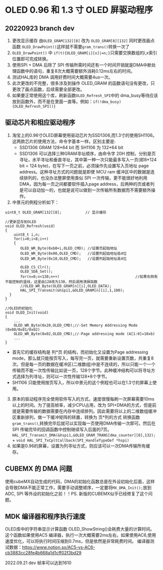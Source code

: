# OLED 0.96 和 1.3 寸 OLED 屏驱动程序

## 20220923 branch dev
1. 更改显示缓存 由``OLED_GRAM[132][8]`` 改为 ``OLED_GRAM[8][132]`` 同时更改画点函数 ``OLED_DrawPoint()``这样就不需要``gram_trans()``转换一次了
2. ``OLED_DrawPoint()`` 中 ``if(t){OLED_GRAM[i][x]|=n;}``只需要交换数组的i,x索引位置即可完成转换。
3. 使用SPI + DMA 后除了 SPI 传输所需时间还有一个时间开销就是DMA中断处理函数中的语句，重复8次大概需要额外消耗0.12ms左右的时间。
4. 测试HAL库的 DMA 调用好费时间大概需要4us一次。
5. 此次更改的不完整，很多涉及到操作 OLED_GRAM 的函数语句没有更改，只更改了画点函数，后续需要全部更改。
6. 如果要正常使用这个库，刷新函数`OLED_Refresh_SPI`中的 dma_busy等待应该放到函数外，而不是在里面一直等。例如：`if(!dma_busy){OLED_Refresh_SPI()}`

## 驱动芯片和相应驱动程序

1. 淘宝上的0.96寸OLED屏幕使用驱动芯片为SSD1306,而1.3寸的使用SH1106。这两款芯片的使用方法，命令字基本一样。区别主要是: 
    * SSD1306 GRAM 128\*64 bit 而 SH1106 为 132\*64 bit
    * SSD1306 可以选择三种GRAM寻址顺序，由命令字 20H 控制，分别是页寻址，水平寻址和垂直寻址，其中第一种一次只能最多写入一页(即8\*124 bit = 124 byte)，在写下一页之前，必须操作先设置写入页地址 page address。这种寻址方式的问题就是即使 MCU ram 缓冲区中的数据是连续排列的，也没办法整屏使用类似 SPI 一次传输，更不能很好地利用DMA，因为每一页之间都要软件插入page address，后两种的页或者列是可以自动加一的，也就是说可以做到一次传输所有数据而不需要额外操作。
2. 中景元的例程分析如下：
```
uint8_t OLED_GRAM[132][8];           // 显示缓存

//更新显存到OLED	
void OLED_Refresh(void)
{
	uint8_t i,n;
	for(i=0;i<8;i++)
	{
	   OLED_WR_Byte(0xb0+i,OLED_CMD); //设置页起始地址
	   OLED_WR_Byte(0x00,OLED_CMD);   //设置列起始地址低4位
	   OLED_WR_Byte(0x10,OLED_CMD);   //设置列起始地址高4位

	   OLED_CS_Clr();
	   OLED_SDA_Set();
	   for(n=0;n<130;n++)									//如果右侧有不能控制的竖线，这里由128改为130，然后调用清屏函数
	   //OLED_WR_Byte(OLED_GRAM[n][i],OLED_DATA);
	   HAL_SPI_Transmit(&hspi1,&OLED_GRAM[n][i],1,100);
  }
}

//OLED的初始化
void OLED_Init(void)
{
    ...
    OLED_WR_Byte(0x20,OLED_CMD);//-Set Memory Addressing Mode (0x00/0x01/0x02)
	OLED_WR_Byte(0x02,OLED_CMD);//-Page addressing mode (A[1:0]=10xb)
    ...
}
```
* 首先它的缓存结构是 列\*页 的结构，而初始化又设置为Page addressing mode，那么就只能按页写入，每写完一页，就需要重新设置页数，共重复8次。但是每一页的数据在缓冲区(二维数组)中是不连续的，所以只能一个一个传输而不能一次性传输比如说一页，128个字节。此种缓冲结构可以将寻址方式选择为列寻址，则可以一次性传输128*8个字节。
* SH1106 只能使用按页写入，所以中景元的这个例程也可以在1.3寸的屏幕上使用。
3. 原本的驱动程序完全使用软件写入的方式，速度很慢每刷一次屏幕需要10ms以上的时间。为了提高帧率，减少CPU占用，改为 SPI+DMA的方式，但是前提是需要传输的数据需要在内存中连续排列。因此需要将以上的二维数组缓冲区重新排列，做一下缓冲矩阵的转置，转换为 页\*列的方式 转换函数 ``gram_trans()``,转换完毕后就可以实现每一页使用DMA传输一次即可。然后在 SPI 传输完毕的回调函数中控制继续写入后面的7页。```HAL_SPI_Transmit_DMA(&hspi1,&OLED_GRAM_TRANS[dma_counter][0],132);``` + ```void HAL_SPI_TxCpltCallback(SPI_HandleTypeDef *hspi)```
4. 如果是0.96的屏幕，设置为列寻址方式，则应该可以一次DMA传输所有缓存。

## CUBEMX 的 DMA 问题
使用cubeMX自动生成的代码，DMA的初始化函数总是在外设初始化后面，这样会导致DMA不能正常工作，需要手动调整顺序，一定要将```MX_DMA_Init();```放到 ADC, SPI 等外设的初始化之前！！PS. 新版的CUBEMX似乎已经修复了这个问题。

## MDK 编译器和程序执行速度
OLED库中的字符串显示计算函数 OLED_ShowString()会耗费大量的计算时间。这个函数如果使用AC5 编译器，执行一次大概需要2ms左右，如果使用AC6,使用速度优化，可以将执行时间压缩到0.7ms，但是依然是非常耗费时间。 编译器测试数据：https://www.notion.so/AC5-vs-AC6-cb3883cc28fe4b668a1d1cff02f3bd29

2022.09.21 dev 帧率可以达到1610

